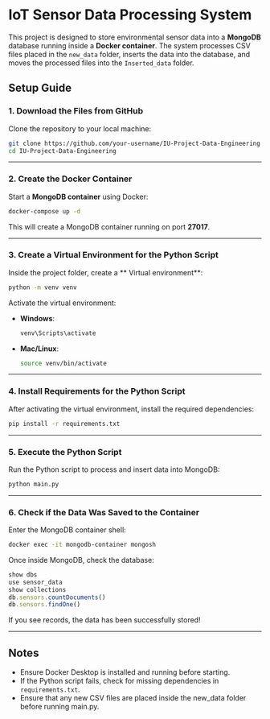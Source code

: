 # IoT Sensor Data Processing System

This project is designed to store environmental sensor data into a **MongoDB** database running inside a **Docker container**. The system processes CSV files placed in the `new_data` folder, inserts the data into the database, and moves the processed files into the `Inserted_data` folder.

## Setup Guide

### 1. Download the Files from GitHub
Clone the repository to your local machine:
```bash
git clone https://github.com/your-username/IU-Project-Data-Engineering.git
cd IU-Project-Data-Engineering
```

---

### 2. Create the Docker Container
Start a **MongoDB container** using Docker:
```bash
docker-compose up -d
```
This will create a MongoDB container running on port **27017**.

---

### 3. Create a Virtual Environment for the Python Script
Inside the project folder, create a ** Virtual environment**:
```bash
python -m venv venv
```
Activate the virtual environment:
- **Windows**:
  ```bash
  venv\Scripts\activate
  ```
- **Mac/Linux**:
  ```bash
  source venv/bin/activate
  ```

---

### 4. Install Requirements for the Python Script
After activating the virtual environment, install the required dependencies:
```bash
pip install -r requirements.txt
```

---

### 5. Execute the Python Script
Run the Python script to process and insert data into MongoDB:
```bash
python main.py
```

---

### 6. Check if the Data Was Saved to the Container
Enter the MongoDB container shell:
```bash
docker exec -it mongodb-container mongosh
```
Once inside MongoDB, check the database:
```javascript
show dbs
use sensor_data
show collections
db.sensors.countDocuments()
db.sensors.findOne()
```
If you see records, the data has been successfully stored!

---

## Notes
- Ensure Docker Desktop is installed and running before starting.
- If the Python script fails, check for missing dependencies in `requirements.txt`.
- Ensure that any new CSV files are placed inside the new_data folder before running main.py.

